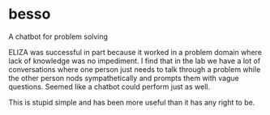 # besso
A chatbot for problem solving

ELIZA was successful in part because it worked in a problem domain where lack of knowledge was no impediment. I find that in the lab we have a lot of conversations where one person just needs to talk through a problem while the other person nods sympathetically and prompts them with vague questions. Seemed like a chatbot could perform just as well.

This is stupid simple and has been more useful than it has any right to be.
